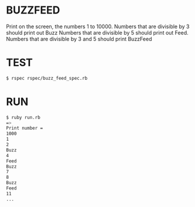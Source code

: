 BUZZFEED
=======

Print on the screen, the numbers 1 to 10000.
Numbers that are divisible by 3 should print out Buzz
Numbers that are divisible by 5 should print out Feed.
Numbers that are divisible by 3 and 5 should print BuzzFeed

TEST
=======

```sh
$ rspec rspec/buzz_feed_spec.rb
```

RUN
======

```sh
$ ruby run.rb
=>
Print number =
1000
1
2
Buzz
4
Feed
Buzz
7
8
Buzz
Feed
11
...
```
